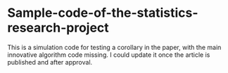 # Sample-code-of-the-statistics-research-project
This is a simulation code for testing a corollary in the paper, with the main innovative algorithm code missing. I could update it once the article is published and after approval.
